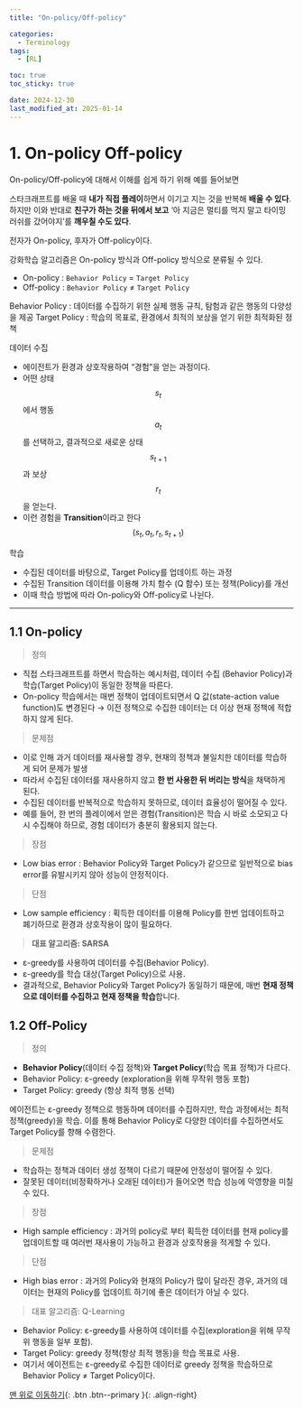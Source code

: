 ```yaml
---
title: "On-policy/Off-policy"

categories:
  - Terminology
tags:
  - [RL]

toc: true
toc_sticky: true

date: 2024-12-30
last_modified_at: 2025-01-14
---
```

# 1. On-policy Off-policy

On-policy/Off-policy에 대해서 이해를 쉽게 하기 위해 예를 들어보면

스타크래프트를 배울 때 **내가 직접 플레이**하면서 이기고 지는 것을 반복해 **배울 수 있다**.
하지만 이와 반대로 **친구가 하는 것을 뒤에서 보고** ‘아 지금은 멀티를 먹지 말고 타이밍 러쉬를 갔어야지’를 **깨우칠 수도 있다**.

전자가 On-policy, 후자가 Off-policy이다.

강화학습 알고리즘은 On-policy 방식과 Off-policy 방식으로 분류될 수 있다.

- On-policy : `Behavior Policy` = `Target Policy`
- Off-policy : `Behavior Policy` ≠ `Target Policy`

Behavior Policy : 데이터를 수집하기 위한 실제 행동 규칙, 탐험과 같은 행동의 다양성을 제공
Target Policy : 학습의 목표로, 환경에서 최적의 보상을 얻기 위한 최적화된 정책

데이터 수집
- 에이전트가 환경과 상호작용하여 “경험”을 얻는 과정이다.
- 어떤 상태 $$s_t$$에서 행동 $$a_t$$를 선택하고, 결과적으로 새로운 상태 $$s_{t+1}$$과 보상 $$r_t$$을 얻는다.
- 이런 경험을 **Transition**이라고 한다 $$(s_t, a_t, r_t, s_{t+1})$$

학습
- 수집된 데이터를 바탕으로, Target Policy를 업데이트 하는 과정
- 수집된 Transition 데이터를 이용해 가치 함수 (Q 함수) 또는 정책(Policy)를 개선
- 이때 학습 방법에 따라 On-policy와 Off-policy로 나뉜다.

---

## 1.1 On-policy

> 정의

- 직접 스타크래프트를 하면서 학습하는 예시처럼, 데이터 수집 (Behavior Policy)과 학습(Target Policy)이 동일한 정책을 따른다.
- On-policy 학습에서는 매번 정책이 업데이트되면서 Q 값(state-action value function)도 변경된다
→ 이전 정책으로 수집한 데이터는 더 이상 현재 정책에 적합하지 않게 된다.

> 문제점

- 이로 인해 과거 데이터를 재사용할 경우, 현재의 정책과 불일치한 데이터를 학습하게 되어 문제가 발생
- 따라서 수집된 데이터를 재사용하지 않고 **한 번 사용한 뒤 버리는 방식**을 채택하게 된다.
- 수집된 데이터를 반복적으로 학습하지 못하므로, 데이터 효율성이 떨어질 수 있다.
- 예를 들어, 한 번의 플레이에서 얻은 경험(Transition)은 학습 시 바로 소모되고 다시 수집해야 하므로, 경험 데이터가 충분히 활용되지 않는다.

> 장점

- Low bias error : Behavior Policy와 Target Policy가 같으므로 일반적으로 bias error를 유발시키지 않아 성능이 안정적이다.

> 단점

- Low sample efficiency : 획득한 데이터를 이용해 Policy를 한번 업데이트하고 폐기하므로 환경과 상호작용이 많이 필요하다.

> **대표 알고리즘: SARSA**

- ε-greedy를 사용하여 데이터를 수집(Behavior Policy).
- ε-greedy를 학습 대상(Target Policy)으로 사용.
- 결과적으로, Behavior Policy와 Target Policy가 동일하기 때문에, 매번 **현재 정책으로 데이터를 수집하고 현재 정책을 학습**합니다.

## 1.2 Off-Policy

> 정의

- **Behavior Policy**(데이터 수집 정책)와 **Target Policy**(학습 목표 정책)가 다르다.
- Behavior Policy: ε-greedy (exploration을 위해 무작위 행동 포함)
- Target Policy: greedy (항상 최적 행동 선택)

에이전트는 ε-greedy 정책으로 행동하며 데이터를 수집하지만, 학습 과정에서는 최적 정책(greedy)을 학습. 이를 통해 Behavior Policy로 다양한 데이터를 수집하면서도 Target Policy를 향해 수렴한다.

> 문제점

- 학습하는 정책과 데이터 생성 정책이 다르기 때문에 안정성이 떨어질 수 있다.
- 잘못된 데이터(비정확하거나 오래된 데이터)가 들어오면 학습 성능에 악영향을 미칠 수 있다.

> 장점

- High sample efficiency : 과거의 policy로 부터 획득한 데이터를 현재 policy를 업데이트할 때 여러번 재사용이 가능하고 환경과 상호작용을 적게할 수 있다.

> 단점

- High bias error : 과거의 Policy와 현재의 Policy가 많이 달라진 경우, 과거의 데이터는 현재의 Policy를 업데이트 하기에 좋은 데이터가 아닐 수 있다.

> 대표 알고리즘: Q-Learning

- Behavior Policy: ε-greedy를 사용하여 데이터를 수집(exploration을 위해 무작위 행동을 일부 포함).
- Target Policy: greedy 정책(항상 최적 행동)을 학습 목표로 사용.
- 여기서 에이전트는 ε-greedy로 수집한 데이터로 greedy 정책을 학습하므로 Behavior Policy ≠ Target Policy이다.

[맨 위로 이동하기](#){: .btn .btn--primary }{: .align-right}
